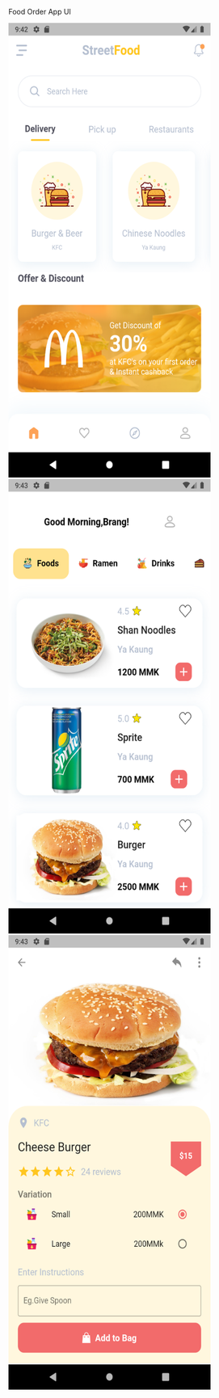 Food Order App UI

<img src="assets/images/one.png" width="400" height="900">

<img src="assets/images/two.png" width="400" height="900">

<img src="assets/images/three.png" width="400" height="900">
